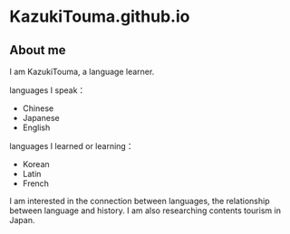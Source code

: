 # KazukiTouma.github.io
## About me

I am KazukiTouma, a language learner.

languages ​​I speak：
* Chinese 
* Japanese 
* English

languages I learned or learning： 
* Korean 
* Latin
* French

I am interested in the connection between languages, the relationship between language and history. I am also researching contents tourism in Japan.

